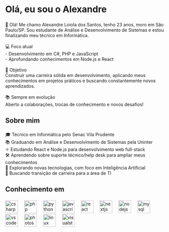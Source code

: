 <h1 align="left">Olá, eu sou o Alexandre </h1>

###

<p align="left">👋 Olá! Me chamo Alexandre Loiola dos Santos, tenho 23 anos, moro em São Paulo/SP. Sou estudante de Análise e Desenvolvimento de Sistemas e estou finalizando meu técnico em Informática.  <br><br>💻 Foco atual<br>- Desenvolvimento em C#, PHP e JavaScript <br>- Aprofundando conhecimentos em Node.js e React <br><br>🚀 Objetivo <br>Construir uma carreira sólida em desenvolvimento, aplicando meus conhecimentos em projetos práticos e buscando constantemente novos aprendizados.  <br><br>📚 Sempre em evolução  <br>Aberto a colaborações, trocas de conhecimento e novos desafios!</p>

###

<h2 align="left">Sobre mim</h2>

###

<p align="left">🎓 Técnico em Informática pelo Senac Vila Prudente<br>📚 Graduando em Análise e Desenvolvimento de Sistemas pela Uninter<br>⚛️ Estudando React e Node.js para desenvolvimento web full-stack<br>🛠️ Aprendendo sobre suporte técnico/help desk para ampliar meus conhecimentos<br>🤖 Explorando novas tecnologias, com foco em Inteligência Artificial<br>🚀 Buscando transição de carreira para a área de TI</p>

###

<h2 align="left">Conhecimento em</h2>

###

<div align="left">
  <img src="https://cdn.jsdelivr.net/gh/devicons/devicon/icons/csharp/csharp-original.svg" height="40" alt="csharp logo"  />
  <img width="12" />
  <img src="https://cdn.jsdelivr.net/gh/devicons/devicon/icons/php/php-original.svg" height="40" alt="php logo"  />
  <img width="12" />
  <img src="https://cdn.jsdelivr.net/gh/devicons/devicon/icons/python/python-original.svg" height="40" alt="python logo"  />
  <img width="12" />
  <img src="https://cdn.jsdelivr.net/gh/devicons/devicon/icons/javascript/javascript-original.svg" height="40" alt="javascript logo"  />
  <img width="12" />
  <img src="https://cdn.jsdelivr.net/gh/devicons/devicon/icons/react/react-original.svg" height="40" alt="react logo"  />
  <img width="12" />
  <img src="https://cdn.jsdelivr.net/gh/devicons/devicon/icons/nextjs/nextjs-original.svg" height="40" alt="nextjs logo"  />
  <img width="12" />
  <img src="https://cdn.jsdelivr.net/gh/devicons/devicon/icons/nodejs/nodejs-original.svg" height="40" alt="nodejs logo"  />
  <img width="12" />
  <img src="https://cdn.jsdelivr.net/gh/devicons/devicon/icons/mysql/mysql-original.svg" height="40" alt="mysql logo"  />
  <img width="12" />
  <img src="https://cdn.jsdelivr.net/gh/devicons/devicon/icons/vscode/vscode-original.svg" height="40" alt="vscode logo"  />
  <img width="12" />
  <img src="https://cdn.jsdelivr.net/gh/devicons/devicon/icons/photoshop/photoshop-plain.svg" height="40" alt="photoshop logo"  />
  <img width="12" />
  <img src="https://cdn.jsdelivr.net/gh/devicons/devicon/icons/linux/linux-original.svg" height="40" alt="linux logo"  />
  <img width="12" />
  <img src="https://cdn.jsdelivr.net/gh/devicons/devicon/icons/visualstudio/visualstudio-plain.svg" height="40" alt="visualstudio logo"  />
</div>

###
